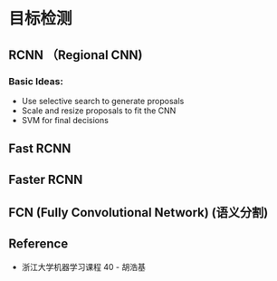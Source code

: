 # 目标检测

## RCNN （Regional CNN)

### Basic Ideas:
* Use selective search to generate proposals
* Scale and resize proposals to fit the CNN
* SVM for final decisions

## Fast RCNN

## Faster RCNN

## FCN (Fully Convolutional Network) (语义分割)

## Reference
* 浙江大学机器学习课程 40 - 胡浩基
